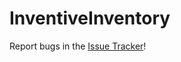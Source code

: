 # InventiveInventory

Report bugs in the [Issue Tracker](https://github.com/strobel273/InventiveInventory/issues)!

